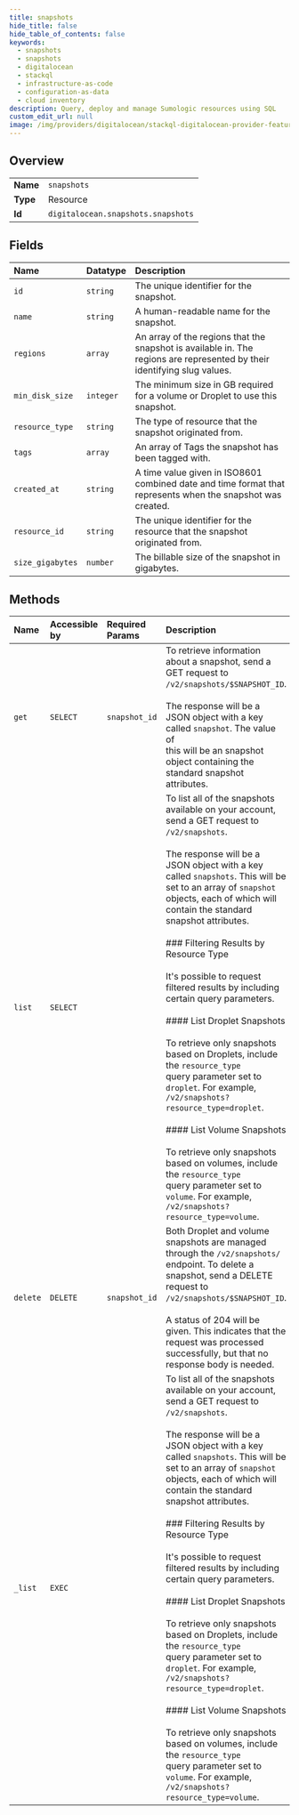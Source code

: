 ```yaml
---
title: snapshots
hide_title: false
hide_table_of_contents: false
keywords:
  - snapshots
  - snapshots
  - digitalocean    
  - stackql
  - infrastructure-as-code
  - configuration-as-data
  - cloud inventory
description: Query, deploy and manage Sumologic resources using SQL
custom_edit_url: null
image: /img/providers/digitalocean/stackql-digitalocean-provider-featured-image.png
---
```

  
    

## Overview
<table><tbody>
<tr><td><b>Name</b></td><td><code>snapshots</code></td></tr>
<tr><td><b>Type</b></td><td>Resource</td></tr>
<tr><td><b>Id</b></td><td><code>digitalocean.snapshots.snapshots</code></td></tr>
</tbody></table>

## Fields
| Name | Datatype | Description |
|:-----|:---------|:------------|
| `id` | `string` | The unique identifier for the snapshot. |
| `name` | `string` | A human-readable name for the snapshot. |
| `regions` | `array` | An array of the regions that the snapshot is available in. The regions are represented by their identifying slug values. |
| `min_disk_size` | `integer` | The minimum size in GB required for a volume or Droplet to use this snapshot. |
| `resource_type` | `string` | The type of resource that the snapshot originated from. |
| `tags` | `array` | An array of Tags the snapshot has been tagged with. |
| `created_at` | `string` | A time value given in ISO8601 combined date and time format that represents when the snapshot was created. |
| `resource_id` | `string` | The unique identifier for the resource that the snapshot originated from. |
| `size_gigabytes` | `number` | The billable size of the snapshot in gigabytes. |
## Methods
| Name | Accessible by | Required Params | Description |
|:-----|:--------------|:----------------|:------------|
| `get` | `SELECT` | `snapshot_id` | To retrieve information about a snapshot, send a GET request to<br />`/v2/snapshots/$SNAPSHOT_ID`.<br /><br />The response will be a JSON object with a key called `snapshot`. The value of<br />this will be an snapshot object containing the standard snapshot attributes.<br /> |
| `list` | `SELECT` |  | To list all of the snapshots available on your account, send a GET request to<br />`/v2/snapshots`.<br /><br />The response will be a JSON object with a key called `snapshots`. This will be<br />set to an array of `snapshot` objects, each of which will contain the standard<br />snapshot attributes.<br /><br />### Filtering Results by Resource Type<br /><br />It's possible to request filtered results by including certain query parameters.<br /><br />#### List Droplet Snapshots<br /><br />To retrieve only snapshots based on Droplets, include the `resource_type`<br />query parameter set to `droplet`. For example, `/v2/snapshots?resource_type=droplet`.<br /><br />#### List Volume Snapshots<br /><br />To retrieve only snapshots based on volumes, include the `resource_type`<br />query parameter set to `volume`. For example, `/v2/snapshots?resource_type=volume`.<br /> |
| `delete` | `DELETE` | `snapshot_id` | Both Droplet and volume snapshots are managed through the `/v2/snapshots/`<br />endpoint. To delete a snapshot, send a DELETE request to<br />`/v2/snapshots/$SNAPSHOT_ID`.<br /><br />A status of 204 will be given. This indicates that the request was processed<br />successfully, but that no response body is needed.<br /> |
| `_list` | `EXEC` |  | To list all of the snapshots available on your account, send a GET request to<br />`/v2/snapshots`.<br /><br />The response will be a JSON object with a key called `snapshots`. This will be<br />set to an array of `snapshot` objects, each of which will contain the standard<br />snapshot attributes.<br /><br />### Filtering Results by Resource Type<br /><br />It's possible to request filtered results by including certain query parameters.<br /><br />#### List Droplet Snapshots<br /><br />To retrieve only snapshots based on Droplets, include the `resource_type`<br />query parameter set to `droplet`. For example, `/v2/snapshots?resource_type=droplet`.<br /><br />#### List Volume Snapshots<br /><br />To retrieve only snapshots based on volumes, include the `resource_type`<br />query parameter set to `volume`. For example, `/v2/snapshots?resource_type=volume`.<br /> |
